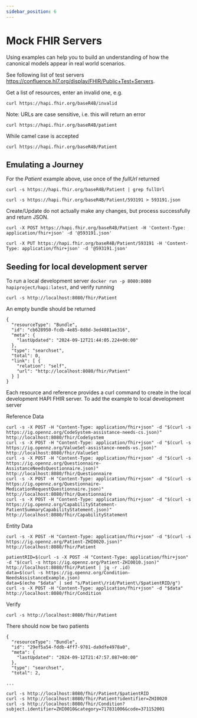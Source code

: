 ```yaml
---
sidebar_position: 6
---
```


# Mock FHIR Servers

Using examples can help you to build an understanding of how the canonical models appear in real world scenarios.

See following list of test servers https://confluence.hl7.org/display/FHIR/Public+Test+Servers.

Get a list of resources, enter an invalid one, e.g.

```
curl https://hapi.fhir.org/baseR4B/invalid
```

Note: URLs are case sensitive, i.e. this will return an error

```
curl https://hapi.fhir.org/baseR4B/patient
```

While camel case is accepted

```
curl https://hapi.fhir.org/baseR4B/Patient
```

## Emulating a Journey

For the _Patient_ example above, use once of the _fullUrl_ returned

```
curl -s https://hapi.fhir.org/baseR4B/Patient | grep fullUrl

curl -s https://hapi.fhir.org/baseR4B/Patient/593191 > 593191.json
```

Create/Update do not actually make any changes, but process successfully and return JSON.

```
curl -X POST https://hapi.fhir.org/baseR4B/Patient -H 'Content-Type: application/fhir+json' -d '@593191.json'

curl -X PUT https://hapi.fhir.org/baseR4B/Patient/593191 -H 'Content-Type: application/fhir+json' -d '@593191.json'
```

## Seeding for local development server

To run a local development server `docker run -p 8080:8080 hapiproject/hapi:latest`, and verify running

```
curl -s http://localhost:8080/fhir/Patient
```

An empty bundle should be returned

```
{
  "resourceType": "Bundle",
  "id": "cb628950-fcdb-4e85-8d8d-3ed4081ae316",
  "meta": {
    "lastUpdated": "2024-09-12T21:44:05.224+00:00"
  },
  "type": "searchset",
  "total": 0,
  "link": [ {
    "relation": "self",
    "url": "http://localhost:8080/fhir/Patient"
  } ]
}
```

Each resource and reference provides a curl command to create in the local development HAPI FHIR server. To add the example to local development server

Reference Data

```
curl -s -X POST -H "Content-Type: application/fhir+json" -d "$(curl -s https://ig.opennz.org/CodeSystem-assistance-needs-cs.json)" http://localhost:8080/fhir/CodeSystem
curl -s -X POST -H "Content-Type: application/fhir+json" -d "$(curl -s https://ig.opennz.org/ValueSet-assistance-needs-vs.json)" http://localhost:8080/fhir/ValueSet
curl -s -X POST -H "Content-Type: application/fhir+json" -d "$(curl -s https://ig.opennz.org/Questionnaire-AssistanceNeedsQuestionnaire.json)" http://localhost:8080/fhir/Questionnaire
curl -s -X POST -H "Content-Type: application/fhir+json" -d "$(curl -s https://ig.opennz.org/Questionnaire-MedicationRequestQuestionnaire.json)" http://localhost:8080/fhir/Questionnaire
curl -s -X POST -H "Content-Type: application/fhir+json" -d "$(curl -s https://ig.opennz.org/CapabilityStatement-PatientSummaryCapabilityStatement.json)" http://localhost:8080/fhir/CapabilityStatement
```

Entity Data

```
curl -s -X POST -H "Content-Type: application/fhir+json" -d "$(curl -s https://ig.opennz.org/Patient-ZHI0020.json)" http://localhost:8080/fhir/Patient

patientRID=$(curl -s -X POST -H "Content-Type: application/fhir+json" -d "$(curl -s https://ig.opennz.org/Patient-ZHI0010.json)" http://localhost:8080/fhir/Patient | jq -r .id)
data=$(curl -s https://ig.opennz.org/Condition-NeedsAssistanceExample.json)
data=$(echo "$data" | sed "s/Patient\/rid/Patient\/$patientRID/g")
curl -s -X POST -H "Content-Type: application/fhir+json" -d "$data" http://localhost:8080/fhir/Condition
```

Verify

```
curl -s http://localhost:8080/fhir/Patient
```

There should now be two patients

```
{
  "resourceType": "Bundle",
  "id": "29ef5a54-fddb-4ff7-9781-da9dfe4978a0",
  "meta": {
    "lastUpdated": "2024-09-12T21:47:57.087+00:00"
  },
  "type": "searchset",
  "total": 2,

...
```

```
curl -s http://localhost:8080/fhir/Patient/$patientRID
curl -s http://localhost:8080/fhir/Patient?identifier=ZHI0020
curl -s http://localhost:8080/fhir/Condition?subject.identifier=ZHI0010&category=717831006&code=371152001
```

